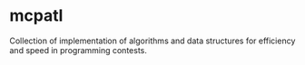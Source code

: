 # mcpatl
Collection of implementation of algorithms and data structures for efficiency and speed in programming contests. 
